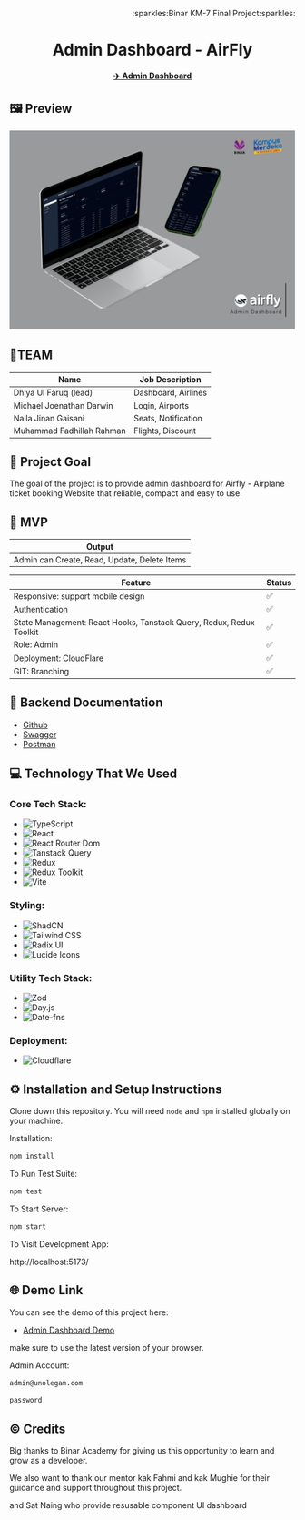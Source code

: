 ﻿<p align="right">:sparkles:Binar KM-7 Final Project:sparkles:</p>
<h1 align="center">Admin Dashboard - AirFly </h1>
<p align="center">
<strong><a href="https://github.com/TIM1-FSW-BE-BINAR/Admin-Dashboard">✈️ Admin Dashboard</a></strong>
</p>

## 🖼️ Preview

<img src="Mockup.png" alt="preview">

## 👥TEAM

| Name                      | Job Description     |
| ------------------------- | ------------------- |
| Dhiya Ul Faruq (lead)     | Dashboard, Airlines |
| Michael Joenathan Darwin  | Login, Airports     |
| Naila Jinan Gaisani       | Seats, Notification |
| Muhammad Fadhillah Rahman | Flights, Discount   |

## 🎯 Project Goal

The goal of the project is to provide admin dashboard for Airfly - Airplane ticket booking Website that reliable, compact and easy to use.

## 🚩 MVP

| Output                                       |
| -------------------------------------------- |
| Admin can Create, Read, Update, Delete Items |

| Feature                                                             | Status |
| ------------------------------------------------------------------- | ------ |
| Responsive: support mobile design                                   | ✅     |
| Authentication                                                      | ✅     |
| State Management: React Hooks, Tanstack Query, Redux, Redux Toolkit | ✅     |
| Role: Admin                                                         | ✅     |
| Deployment: CloudFlare                                              | ✅     |
| GIT: Branching                                                      | ✅     |

## 📑 Backend Documentation

- [Github](https://github.com/TIM1-FSW-BE-BINAR/Backend/)
- [Swagger](https://binar.azumidev.web.id/api/v1/api-docs/)
- [Postman](https://documenter.getpostman.com/view/22814931/2sAYBUCrsH#intro)

## 💻 Technology That We Used

### Core Tech Stack:

- ![TypeScript](https://img.shields.io/badge/-TypeScript-007ACC?logo=typescript&logoColor=white&style=for-the-badge)
- ![React](https://img.shields.io/badge/-React-61DAFB?logo=react&logoColor=white&style=for-the-badge)
- ![React Router Dom](https://img.shields.io/badge/-React%20Router%20Dom-0078D4?logo=react-router&logoColor=white&style=for-the-badge)
- ![Tanstack Query](https://img.shields.io/badge/-Tanstack%20Query-FF4154?logo=tanstack-query&logoColor=white&style=for-the-badge)
- ![Redux](https://img.shields.io/badge/-Redux-764ABC?logo=redux&logoColor=white&style=for-the-badge)
- ![Redux Toolkit](https://img.shields.io/badge/-Redux%20Toolkit-764ABC?logo=redux&logoColor=white&style=for-the-badge)
- ![Vite](https://img.shields.io/badge/-Vite-646CFF?logo=vite&logoColor=white&style=for-the-badge)

### Styling:

- ![ShadCN](https://img.shields.io/badge/-ShadCN%20UI-FF7F00?logo=shadcn&logoColor=white&style=for-the-badge)
- ![Tailwind CSS](https://img.shields.io/badge/-Tailwind%20CSS-38B2AC?logo=tailwind-css&logoColor=white&style=for-the-badge)
- ![Radix UI](https://img.shields.io/badge/-Radix%20UI-FF1D1D?logo=radix-ui&logoColor=white&style=for-the-badge)
- ![Lucide Icons](https://img.shields.io/badge/-Lucide%20Icons-000000?logo=lucide&logoColor=white&style=for-the-badge)

### Utility Tech Stack:

- ![Zod](https://img.shields.io/badge/-Zod-2E3A59?logo=zod&logoColor=white&style=for-the-badge)
- ![Day.js](https://img.shields.io/badge/-Day.js-FF5F6D?logo=javascript&logoColor=white&style=for-the-badge)
- ![Date-fns](https://img.shields.io/badge/-Date%20fns-FF6F61?logo=javascript&logoColor=white&style=for-the-badge)

### Deployment:

- ![Cloudflare](https://img.shields.io/badge/-Cloudflare-F38020?logo=cloudflare&logoColor=white&style=for-the-badge)

## ⚙️ Installation and Setup Instructions

Clone down this repository. You will need `node` and `npm` installed globally on your machine.

Installation:

```bash
npm install
```

To Run Test Suite:

```bash
npm test
```

To Start Server:

```bash
npm start
```

To Visit Development App:

http://localhost:5173/

## 🌐 Demo Link

You can see the demo of this project here:

- [Admin Dashboard Demo](https://admin-dashboard-7tp.pages.dev/)

make sure to use the latest version of your browser.

Admin Account:

```bash
admin@unolegam.com
```

```bash
password
```

## ©️ Credits

Big thanks to Binar Academy for giving us this opportunity to learn and grow as a developer.

We also want to thank our mentor kak Fahmi and kak Mughie for their guidance and support throughout this project.

and Sat Naing who provide resusable component UI dashboard

